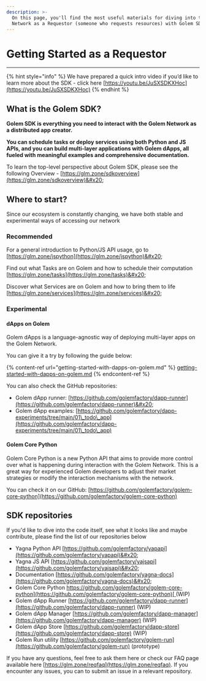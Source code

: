 ```yaml
---
description: >-
  On this page, you'll find the most useful materials for diving into the Golem
  Network as a Requestor (someone who requests resources) with Golem SDK
---
```


# Getting Started as a Requestor

****

{% hint style="info" %}
We have prepared a quick intro video if you’d like to learn more about the SDK - click here [https://youtu.be/JuSXSDKXHoc](https://youtu.be/JuSXSDKXHoc)
{% endhint %}

## **What is the Golem SDK?**&#x20;

**Golem SDK is everything you need to interact with the Golem Network as a distributed app creator.**

**You can schedule tasks or deploy services using both Python and JS APIs, and you can build multi-layer applications with Golem dApps, all fueled with meaningful examples and comprehensive documentation.**&#x20;

To learn the top-level perspective about Golem SDK, please see the following Overview - [https://glm.zone/sdkoverview](https://glm.zone/sdkoverview)&#x20;

## **Where to start?**

Since our ecosystem is constantly changing, we have both stable and experimental ways of accessing our network

### Recommended

For a general introduction to Python/JS API usage, go to [https://glm.zone/jspython](https://glm.zone/jspython)&#x20;

Find out what Tasks are on Golem and how to schedule their computation [https://glm.zone/tasks](https://glm.zone/tasks)&#x20;

Discover what Services are on Golem and how to bring them to life [https://glm.zone/services](https://glm.zone/services)&#x20;

### Experimental

#### dApps on Golem

Golem dApps is a language-agnostic way of deploying multi-layer apps on the Golem Network.

You can give it a try by following the guide below:

{% content-ref url="getting-started-with-dapps-on-golem.md" %}
[getting-started-with-dapps-on-golem.md](getting-started-with-dapps-on-golem.md)
{% endcontent-ref %}

You can also check the GitHub repositories:

* Golem dApp runner: [https://github.com/golemfactory/dapp-runner](https://github.com/golemfactory/dapp-runner)&#x20;
* Golem dApp examples: [https://github.com/golemfactory/dapp-experiments/tree/main/01\_todo\_app](https://github.com/golemfactory/dapp-experiments/tree/main/01\_todo\_app)

#### Golem Core Python

Golem Core Python is a new Python API that aims to provide more control over what is happening during interaction with the Golem Network. This is a great way for experienced Golem developers to adjust their market strategies or modify the interaction mechanisms with the network.

You can check it on our GitHub: [https://github.com/golemfactory/golem-core-python](https://github.com/golemfactory/golem-core-python)

## **SDK repositories**

If you'd like to dive into the code itself, see what it looks like and maybe contribute, please find the list of our repositories below

* Yagna Python API [https://github.com/golemfactory/yapapi](https://github.com/golemfactory/yapapi)&#x20;
* Yagna JS API [https://github.com/golemfactory/yajsapi](https://github.com/golemfactory/yajsapi)&#x20;
* Documentation [https://github.com/golemfactory/yagna-docs](https://github.com/golemfactory/yagna-docs)&#x20;
* Golem Core Python [https://github.com/golemfactory/golem-core-python](https://github.com/golemfactory/golem-core-python)[ ](https://github.com/golemfactory/golem-core-python)(WIP)&#x20;
* Golem dApp Runner [https://github.com/golemfactory/dapp-runner](https://github.com/golemfactory/dapp-runner) (WIP)&#x20;
* Golem dApp Manager [https://github.com/golemfactory/dapp-manager](https://github.com/golemfactory/dapp-manager) (WIP)&#x20;
* Golem dApp Store [https://github.com/golemfactory/dapp-store](https://github.com/golemfactory/dapp-store) (WIP)&#x20;
* Golem Run utility [https://github.com/golemfactory/golem-run](https://github.com/golemfactory/golem-run) (prototype)&#x20;

If you have any questions, feel free to ask them here or check our FAQ page available here [https://glm.zone/reqfaq](https://glm.zone/reqfaq). If you encounter any issues, you can to submit an issue in a relevant repository.&#x20;

